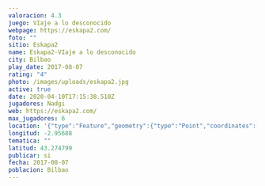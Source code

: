 ```yaml
---
valoracion: 4.3
juego: VIaje a lo desconocido
webpage: https://eskapa2.com/
foto: ""
sitio: Eskapa2
name: Eskapa2-VIaje a lo desconocido
city: Bilbao
play_date: 2017-08-07
rating: "4"
photo: /images/uploads/eskapa2.jpg
active: true
date: 2020-04-10T17:15:38.510Z
jugadores: Nadgi
web: https://eskapa2.com/
max_jugadores: 6
location: '{"type":"Feature","geometry":{"type":"Point","coordinates":[-2.95688,43.274799]}}'
longitud: -2.95688
tematica: ""
latitud: 43.274799
publicar: si
fecha: 2017-08-07
poblacion: Bilbao
---
```

